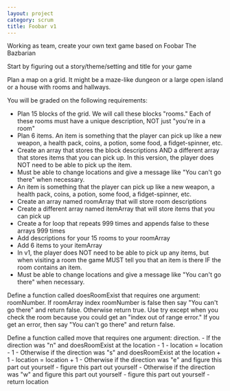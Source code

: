 ```yaml
---
layout: project
category: scrum
title: Foobar v1
---
```

Working as team, create your own text game based on Foobar The Bazbarian

Start by figuring out a story/theme/setting and title for your game

Plan a map on a grid. It might be a maze-like dungeon or a large open island or a house with rooms and hallways.

You will be graded on the following requirements:

  * Plan 15 blocks of the grid. We will call these blocks "rooms." Each of these rooms must have a unique description, NOT just "you're in a room"
  * Plan 6 items. An item is something that the player can pick up like a new weapon, a health pack, coins, a potion, some food, a fidget-spinner, etc.
  * Create an array that stores the block descriptions AND a different array that stores items that you can pick up. In this version, the player does NOT need to be able to pick up the item.
  * Must be able to change locations and give a message like "You can't go there" when necessary.
  * An item is something that the player can pick up like a new weapon, a health pack, coins, a potion, some food, a fidget-spinner, etc.
  * Create an array named roomArray that will store room descriptions
  * Create a different array named itemArray that will store items that you can pick up
  * Create a for loop that repeats 999 times and appends false to these arrays 999 times
  * Add descriptions for your 15 rooms to your roomArray
  * Add 6 items to your itemArray
  * In v1, the player does NOT need to be able to pick up any items, but when visiting a room the game MUST tell you that an item is there IF the room contains an item.
  * Must be able to change locations and give a message like "You can't go there" when necessary.

  Define a function called doesRoomExist that requires one argument: roomNumber. If roomArray index roomNumber is false then say "You can't go there" and return false. Otherwise return true. Use try except when you check the room because you could get an "index out of range error." If you get an error, then say "You can't go there" and return false.

  Define a function called move that requires one argument: direction.
    - If the direction was "n" and doesRoomExist at the location - 1
      - location = location - 1
    - Otherwise if the direction was "s" and doesRoomExist at the location + 1
      - location = location + 1
    - Otherwise if the direction was "e" and figure this part out yourself
      - figure this part out yourself
    - Otherwise if the direction was "w" and figure this part out yourself
      - figure this part out yourself
    - return location
